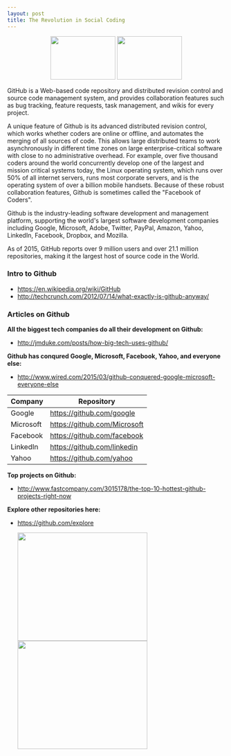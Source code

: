 ```yaml
---
layout: post
title: The Revolution in Social Coding
---
```


<p align="center">
  <img src="https://upload.wikimedia.org/wikipedia/commons/b/b3/GitHub.svg" width="150px" height="100px" />
  <img src="http://www.itsourcetek.com/wp-content/uploads/2013/05/drive3.png" width="150px" height="100px" />
</p>


GitHub is a Web-based code repository and distributed revision control and source code management system, and provides collaboration features such as bug tracking, feature requests, task management, and wikis for every project.

A unique feature of  Github is its advanced  distributed revision control, which works whether coders are online or offline, and automates the merging of all sources of code. This allows large distributed teams to work asynchronously in different time zones on large enterprise-critical software with close to no administrative overhead. For example, over five thousand coders around the world concurrently develop one of the largest and mission critical systems today, the Linux operating system, which runs over 50% of all internet servers, runs most corporate servers, and is the operating system of over a billion mobile handsets. Because of these robust collaboration features, Github is sometimes called the "Facebook of Coders". 

Github is the industry-leading software development and management platform, supporting the world's largest  software development companies including Google, Microsoft, Adobe, Twitter, PayPal, Amazon, Yahoo, LinkedIn, Facebook, Dropbox, and Mozilla.

As of 2015, GitHub reports over 9 million users and over 21.1 million repositories, making it the largest host of source code in the World. 


###  Intro to Github
* https://en.wikipedia.org/wiki/GitHub
* http://techcrunch.com/2012/07/14/what-exactly-is-github-anyway/

### Articles on Github
**All the biggest tech companies do all their development on Github:**

* http://jmduke.com/posts/how-big-tech-uses-github/

**Github has conqured Google, Microsoft, Facebook, Yahoo, and everyone else:**

* http://www.wired.com/2015/03/github-conquered-google-microsoft-everyone-else

Company | Repository
---- | ----
Google |   https://github.com/google
Microsoft |  https://github.com/Microsoft
Facebook |  https://github.com/facebook
LinkedIn | https://github.com/linkedin
Yahoo | https://github.com/yahoo


**Top projects on Github:**

* http://www.fastcompany.com/3015178/the-top-10-hottest-github-projects-right-now

**Explore other repositories here:**

* https://github.com/explore





  <img src="https://m2.behance.net/rendition/pm/4610553/disp/a93254740c4cdc7101c08a6ed5475f53.jpg"  width="300px" height="250px" />
  <img src="http://saptherapist.com/wp-content/uploads/2013/01/photodune-3652755-symbol-of-social-network-xs.jpg"   width="300px" height="250px" />

  
